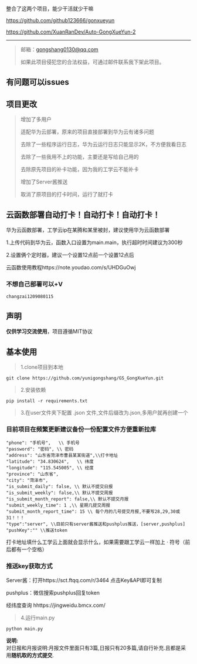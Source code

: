 
整合了这两个项目，能少干活就少干嘛

https://github.com/github123666/gonxueyun 

https://github.com/XuanRanDev/Auto-GongXueYun-2

---
> 邮箱：gongshang0130@qq.com
>
> 如果此项目侵犯您的合法权益，可通过邮件联系我下架此项目。
>


## 有问题可以issues


## 项目更改

>增加了多用户
>
>适配华为云部署，原来的项目直接部署到华为云有诸多问题
>
>去除了一些程序运行日志，华为云运行日志只能显示2K，不方便我看日志
>
>去除了一些我用不上的功能，主要还是写给自己用的
>
>去除原先项目的补卡功能，因为我的工学云不能补卡
>
>增加了Server酱推送
>
>取消了原项目的打卡时间，运行了就打卡

## 云函数部署自动打卡！自动打卡！自动打卡！

华为云函数部署，工学云ip在某腾和某里被封，建议使用华为云函数部署

1.上传代码到华为云，函数入口设置为main.main，执行超时时间建议为300秒

2.设置俩个定时器，建议一个设置12点前一个设置12点后

云函数使用教程https://note.youdao.com/s/UHDGuOwj

### 不想自己部署可以+V 
```
changzai1209080115
```

## 声明

**仅供学习交流使用**，项目遵循MIT协议


## 基本使用

>1.clone项目到本地

```
git clone https://github.com/yunigongshang/GS_GongXueYun.git
```

>2.安装依赖

```
pip install -r requirements.txt
```

>3.在user文件夹下配置 .json 文件,文件后缀改为.json,多用户就再创建一个


### 目前项目在频繁更新建议备份一份配置文件方便重新拉库


```angular2html
"phone": "手机号",   \\ 手机号
"password": "密码", \\ 密码
"address": "山东省菏泽市曹县某某街道",\\打卡地址
"latitude": "34.830624",   \\ 纬度 
"longitude": "115.545005", \\ 经度
"province": "山东省",
"city": "菏泽市",
"is_submit_daily": false, \\ 默认不提交日报
"is_submit_weekly": false,\\ 默认不提交周报
"is_submit_month_report": false,\\ 默认不提交月报
"submit_weekly_time": 1 ,\\ 星期几提交周报
"submit_month_report_time": 15 \\ 每个月的几号提交月报,不要写28,29,30或31！！！
"type":"server", \\目前只有server酱推送和pushplus推送，[server,pushplus]
"pushKey":"" \\推送token
```

打卡地址填什么工学云上面就会显示什么，如果需要跟工学云一样加上 · 符号（前后都有一个空格）

### 推送key获取方式

Server酱：打开https://sct.ftqq.com/r/3464 点击Key&API即可复制

pushplus：微信搜索pushplus回复token

经纬度查询 hhttps://jingweidu.bmcx.com/

>4.运行main.py
```
python main.py
```


**说明:**  
对日报和月报说明:月报文件里面只有3篇,日报只有20多篇,请自行补充.且都是采用**随机取的方式提交**.
